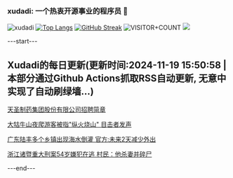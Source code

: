 ### xudadi: 一个热衷开源事业的程序员 👋

![xudadi](https://github-readme-stats-git-masterorgs-github-readme-stats-team.vercel.app/api?username=xudadi)
[![Top Langs](https://github-readme-stats.vercel.app/api/top-langs/?username=xudadi)](https://github.com/anuraghazra/github-readme-stats)
[![GitHub Streak](https://streak-stats.demolab.com?user=xudadi&locale=zh_Hans)](https://git.io/streak-stats)
![VISITOR+COUNT](https://komarev.com/ghpvc/?username=xudadi&label=VISITOR+COUNT)
![](https://raw.githubusercontent.com/xudadi/xudadi/main/assets/github-contribution-grid-snake.svg)


---start---

## Xudadi的每日更新(更新时间:2024-11-19 15:50:58 | 本部分通过Github Actions抓取RSS自动更新, 无意中实现了自动刷绿墙...)

[天圣制药集团股份有限公司招聘简章](https://www.gongkaoleida.com/article/2199378)

[大牯牛山夜爬游客被指"纵火烧山" 目击者发声](https://m.163.com/news/article/JHC1VTAC053469M5.html)

[广东陆丰多个乡镇出现海水倒灌 官方:未来2天减少外出](https://m.163.com/news/article/JHC2IHMS053469LG.html)

[浙江诸暨重大刑案54岁嫌犯在逃 村民：他杀妻并碎尸](https://m.163.com/news/article/JHBQJJIE053469LG.html)

---end---
